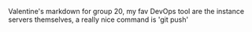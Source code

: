 Valentine's markdown for group 20, my fav DevOps tool are the instance servers themselves, a really nice command is 'git push'
